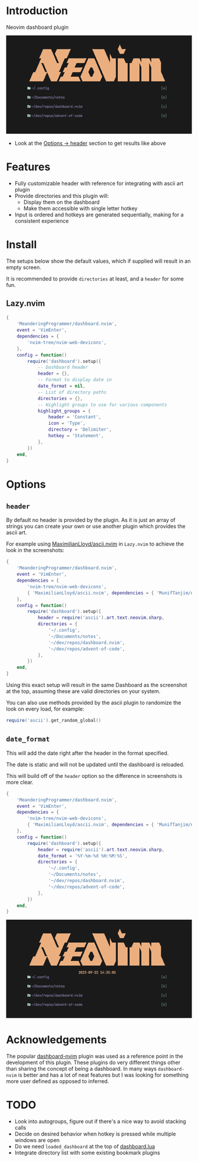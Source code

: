 # Introduction

Neovim dashboard plugin

![Preview](doc/preview.png)

* Look at the [Options -> header](#header) section to get results like above

# Features

* Fully customizable header with reference for integrating with ascii art plugin
* Provide directories and this plugin will:
    * Display them on the dashboard
    * Make them accessible with single letter hotkey
* Input is ordered and hotkeys are generated sequentially, making for a consistent experience

# Install

The setups below show the default values, which if supplied will result in an empty screen.

It is recommended to provide `directories` at least, and a `header` for some fun.

## Lazy.nvim

```lua
{
    'MeanderingProgrammer/dashboard.nvim',
    event = 'VimEnter',
    dependencies = {
        'nvim-tree/nvim-web-devicons',
    },
    config = function()
        require('dashboard').setup({
            -- Dashboard header
            header = {},
            -- Format to display date in
            date_format = nil,
            -- List of directory paths
            directories = {},
            -- Highlight groups to use for various components
            highlight_groups = {
                header = 'Constant',
                icon = 'Type',
                directory = 'Delimiter',
                hotkey = 'Statement',
            },
        })
    end,
}
```

# Options

## `header`

By default no header is provided by the plugin. As it is just an array of strings you can create
your own or use another plugin which provides the ascii art.

For example using [MaximilianLloyd/ascii.nvim](https://github.com/MaximilianLloyd/ascii.nvim) in
`Lazy.nvim` to achieve the look in the screenshots:

```lua
{
    'MeanderingProgrammer/dashboard.nvim',
    event = 'VimEnter',
    dependencies = {
        'nvim-tree/nvim-web-devicons',
        { 'MaximilianLloyd/ascii.nvim', dependencies = { 'MunifTanjim/nui.nvim' } },
    },
    config = function()
        require('dashboard').setup({
            header = require('ascii').art.text.neovim.sharp,
            directories = {
                '~/.config',
                '~/Documents/notes',
                '~/dev/repos/dashboard.nvim',
                '~/dev/repos/advent-of-code',
            },
        })
    end,
}
```

Using this exact setup will result in the same Dashboard as the screenshot at the top, assuming these
are valid directories on your system.

You can also use methods provided by the ascii plugin to randomize the look on every load, for example:

```lua
require('ascii').get_random_global()
```

## `date_format`

This will add the date right after the header in the format specified.

The date is static and will not be updated until the dashboard is reloaded.

This will build off of the `header` option so the difference in screenshots is more clear.

```lua
{
    'MeanderingProgrammer/dashboard.nvim',
    event = 'VimEnter',
    dependencies = {
        'nvim-tree/nvim-web-devicons',
        { 'MaximilianLloyd/ascii.nvim', dependencies = { 'MunifTanjim/nui.nvim' } },
    },
    config = function()
        require('dashboard').setup({
            header = require('ascii').art.text.neovim.sharp,
            date_format = '%Y-%m-%d %H:%M:%S',
            directories = {
                '~/.config',
                '~/Documents/notes',
                '~/dev/repos/dashboard.nvim',
                '~/dev/repos/advent-of-code',
            },
        })
    end,
}
```

![Preview with Date](doc/preview-with-date.png)

# Acknowledgements

The popular [dashboard-nvim](https://github.com/nvimdev/dashboard-nvim) plugin was used as a reference
point in the development of this plugin. These plugins do very different things other than sharing the
concept of being a dashboard. In many ways `dashboard-nvim` is better and has a lot of neat features
but I was looking for something more user defined as opposed to inferred.

# TODO

* Look into autogroups, figure out if there's a nice way to avoid stacking calls
* Decide on desired behavior when hotkey is pressed while multiple windows are open
* Do we need `loaded_dashboard` at the top of [dashboard.lua](plugin/dashboard.lua)
* Integrate directory list with some existing bookmark plugins
